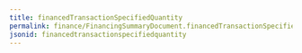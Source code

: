 ```yaml
---
title: financedTransactionSpecifiedQuantity
permalink: finance/FinancingSummaryDocument.financedTransactionSpecifiedQuantity.html
jsonid: financedtransactionspecifiedquantity
---
```

